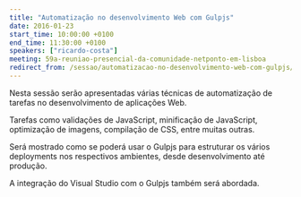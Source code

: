 ```yaml
---
title: "Automatização no desenvolvimento Web com Gulpjs"
date: 2016-01-23
start_time: 10:00:00 +0100
end_time: 11:30:00 +0100
speakers: ["ricardo-costa"]
meeting: 59a-reuniao-presencial-da-comunidade-netponto-em-lisboa
redirect_from: /sessao/automatizacao-no-desenvolvimento-web-com-gulpjs/
---
```

Nesta sessão serão apresentadas várias técnicas de automatização de tarefas no desenvolvimento de aplicações Web.

Tarefas como validações de JavaScript, minificaçâo de JavaScript, optimização de imagens, compilação de CSS, entre muitas outras.

Será mostrado como se poderá usar o Gulpjs para estruturar os vários deployments nos respectivos ambientes, desde desenvolvimento até produção.

A integração do Visual Studio com o Gulpjs também será abordada.

